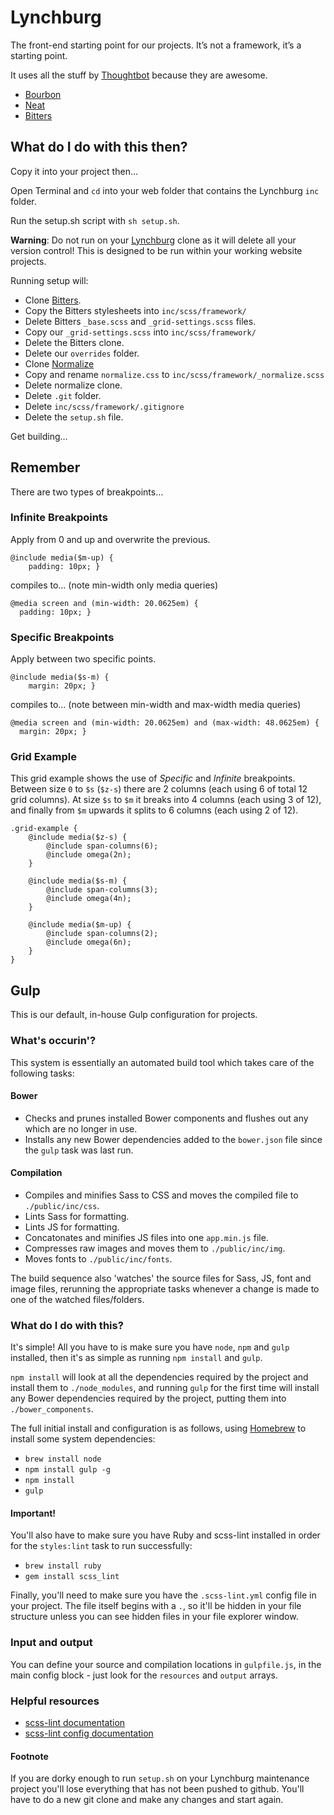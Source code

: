 # Lynchburg

The front-end starting point for our projects. It’s not a framework, it’s a starting point.

It uses all the stuff by [Thoughtbot]() because they are awesome.

* [Bourbon](http://bourbon.io/)
* [Neat](http://neat.bourbon.io/)
* [Bitters](http://bitters.bourbon.io/)

## What do I do with this then?

Copy it into your project then…

Open Terminal and `cd` into your web folder that contains the Lynchburg `inc` folder.

Run the setup.sh script with `sh setup.sh`.

__Warning__: Do not run on your [Lynchburg](https://github.com/LabelMedia/Lynchburg) clone as it will delete all your version control! This is designed to be run within your working website projects.

Running setup will:

* Clone [Bitters](https://github.com/thoughtbot/bitters).
* Copy the Bitters stylesheets into `inc/scss/framework/`
* Delete Bitters `_base.scss` and `_grid-settings.scss` files.
* Copy our `_grid-settings.scss` into `inc/scss/framework/`
* Delete the Bitters clone.
* Delete our `overrides` folder.
* Clone [Normalize](https://github.com/necolas/normalize.css)
* Copy and rename `normalize.css` to `inc/scss/framework/_normalize.scss`
* Delete normalize clone.
* Delete `.git` folder.
* Delete `inc/scss/framework/.gitignore`
* Delete the `setup.sh` file.

Get building…

## Remember

There are two types of breakpoints…

### Infinite Breakpoints

Apply from 0 and up and overwrite the previous.

```
@include media($m-up) {
    padding: 10px; }
```

compiles to… (note min-width only media queries)

```
@media screen and (min-width: 20.0625em) {
  padding: 10px; }
```

### Specific Breakpoints

Apply between two specific points.

```
@include media($s-m) {
    margin: 20px; }
```

compiles to… (note between min-width and max-width media queries)

```
@media screen and (min-width: 20.0625em) and (max-width: 48.0625em) {
  margin: 20px; }
```

### Grid Example

This grid example shows the use of _Specific_ and _Infinite_ breakpoints. Between size `0` to `$s` (`$z-s`) there are 2 columns (each using 6 of total 12 grid columns). At size `$s` to `$m` it breaks into 4 columns (each using 3 of 12), and finally from `$m` upwards it splits to 6 columns (each using 2 of 12).

```
.grid-example {
    @include media($z-s) {
        @include span-columns(6);
        @include omega(2n);
    }

    @include media($s-m) {
        @include span-columns(3);
        @include omega(4n);
    }

    @include media($m-up) {
        @include span-columns(2);
        @include omega(6n);
    }
}
```

## Gulp

This is our default, in-house Gulp configuration for projects.

### What's occurin'?
This system is essentially an automated build tool which takes
care of the following tasks:

#### Bower
- Checks and prunes installed Bower components and flushes out
 any which are no longer in use.
- Installs any new Bower dependencies added to the `bower.json`
 file since the `gulp` task was last run.

#### Compilation
- Compiles and minifies Sass to CSS and moves the compiled file to `./public/inc/css`.
- Lints Sass for formatting.
- Lints JS for formatting.
- Concatonates and minifies JS files into one `app.min.js` file.
- Compresses raw images and moves them to `./public/inc/img`.
- Moves fonts to `./public/inc/fonts`.

The build sequence also 'watches' the source files for Sass, JS, font and image files, rerunning the appropriate tasks whenever a change is made to one of the watched files/folders.

### What do I do with this?
It's simple! All you have to is make sure you have `node`, 
`npm` and `gulp` installed, then it's as simple as running `npm install` 
and `gulp`.

`npm install` will look at all the dependencies required by 
the project and install them to `./node_modules`, and 
running `gulp` for the first time will install any Bower 
dependencies required by the project, putting them into 
`./bower_components`.

The full initial install and configuration is as follows, 
using [Homebrew](http://brew.sh/) to install some system 
dependencies:
- `brew install node`
- `npm install gulp -g`
- `npm install`
- `gulp`

#### Important!
You'll also have to make sure you have Ruby and scss-lint installed in order for the `styles:lint` task to run successfully:
- `brew install ruby`
- `gem install scss_lint`

Finally, you'll need to make sure you have the `.scss-lint.yml` config file in your project. The file itself begins with a `.`, so it'll be hidden in your file structure unless you can see hidden files in your file explorer window.

### Input and output
You can define your source and compilation locations in `gulpfile.js`, in the main config block - just look for the `resources` and `output` arrays.

### Helpful resources
- [scss-lint documentation](https://github.com/brigade/scss-lint)
- [scss-lint config documentation](https://github.com/brigade/scss-lint/tree/master/lib/scss_lint/linter)

#### Footnote
If you are dorky enough to run `setup.sh` on your Lynchburg maintenance project you'll lose everything that has not been pushed to github. You'll have to do a new git clone and make any changes and start again.
